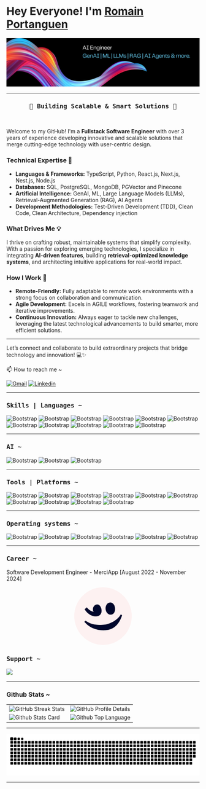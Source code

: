 # Hey Everyone! I'm [Romain Portanguen](https://github.com/Romain-Portanguen)  

![](https://github.com/Romain-Portanguen/Romain-Portanguen/blob/0a9312e0f77dc1e02bfd6bb1a281020c7b54627c/social-network-banner-wcr-01.png)

<hr>  

<h3 align="center"><samp> 🚀 Building Scalable & Smart Solutions 🚀 </samp></h3>  

<br>  

Welcome to my GitHub! I'm a **Fullstack Software Engineer** with over 3 years of experience developing innovative and scalable solutions that merge cutting-edge technology with user-centric design.  

### **Technical Expertise** 🌟  

- **Languages & Frameworks:** TypeScript, Python, React.js, Next.js, Nest.js, Node.js
- **Databases:** SQL, PostgreSQL, MongoDB, PGVector and Pinecone  
- **Artificial Intelligence:** GenAI, ML, Large Language Models (LLMs), Retrieval-Augmented Generation (RAG), AI Agents  
- **Development Methodologies:** Test-Driven Development (TDD), Clean Code, Clean Architecture, Dependency injection 

### **What Drives Me** 💡  

I thrive on crafting robust, maintainable systems that simplify complexity. With a passion for exploring emerging technologies, I specialize in integrating **AI-driven features**, building **retrieval-optimized knowledge systems**, and architecting intuitive applications for real-world impact.  

### **How I Work** 🤝  

- **Remote-Friendly:** Fully adaptable to remote work environments with a strong focus on collaboration and communication.  
- **Agile Development:** Excels in AGILE workflows, fostering teamwork and iterative improvements.  
- **Continuous Innovation:** Always eager to tackle new challenges, leveraging the latest technological advancements to build smarter, more efficient solutions.  

---

Let’s connect and collaborate to build extraordinary projects that bridge technology and innovation! 💻✨  

📫 How to reach me ~

[![Gmail](https://img.shields.io/badge/-Gmail-c14438?style=flat&logo=Gmail&logoColor=white)](mailto:portanguenr@gmail.com)
[![Linkedin](https://img.shields.io/badge/-LinkedIn-blue?style=flat&logo=Linkedin&logoColor=white)](https://www.linkedin.com/in/https://www.linkedin.com/in/romain-portanguen-a9b0771b7/)

</div>

<hr>

<h3><b><samp>Skills | Languages ~</samp></b></h3>

![Bootstrap](https://img.shields.io/badge/-Typescript-05122A?style=plastic&logo=Typescript&color=2B343B)
![Bootstrap](https://img.shields.io/badge/-Python-05122A?style=plastic&logo=Python&color=2B343B)
![Bootstrap](https://img.shields.io/badge/-React-05122A?style=plastic&logo=React&color=2B343B)
![Bootstrap](https://img.shields.io/badge/-Nextjs-05122A?style=plastic&logo=Nextjs&color=2B343B)
![Bootstrap](https://img.shields.io/badge/-Nestjs-05122A?style=plastic&logo=Nestjs&color=2B343B)
![Bootstrap](https://img.shields.io/badge/-Nodejs-05122A?style=plastic&logo=Nodejs&color=2B343B)
![Bootstrap](https://img.shields.io/badge/-PostgreSQL-05122A?style=plastic&logo=PostgreSQL&color=2B343B)
![Bootstrap](https://img.shields.io/badge/-MySQL-05122A?style=plastic&logo=MySQL&color=2B343B)
![Bootstrap](https://img.shields.io/badge/-yarn-05122A?style=plastic&logo=yarn&color=2B343B)
![Bootstrap](https://img.shields.io/badge/-npm-05122A?style=plastic&logo=npm&color=2B343B)
![Bootstrap](https://img.shields.io/badge/-pnpm-05122A?style=plastic&logo=pnpm&color=2B343B)

<hr>

<div>
  
<h3><b><samp>AI ~</samp></b></h3>
  
![Bootstrap](https://img.shields.io/badge/-OpenAI-05122A?style=plastic&logo=OpenAI&color=2B343B)
![Bootstrap](https://img.shields.io/badge/-Anthropic-05122A?style=plastic&logo=Anthropic&color=2B343B)
![Bootstrap](https://img.shields.io/badge/-MistralAI-05122A?style=plastic&logo=MistralAI&color=2B343B)
  
</div>

<hr>

<div>
  
<h3><b><samp>Tools | Platforms ~</samp></b></h3>
  
![Bootstrap](https://img.shields.io/badge/-Gitlab-05122A?style=plastic&logo=Gitlab&color=2B343B)
![Bootstrap](https://img.shields.io/badge/-Github-05122A?style=plastic&logo=Github&color=2B343B)
![Bootstrap](https://img.shields.io/badge/-Git-05122A?style=plastic&logo=Git&color=2B343B)
![Bootstrap](https://img.shields.io/badge/-Bash-05122A?style=plastic&logo=Bash&color=2B343B)
![Bootstrap](https://img.shields.io/badge/-VisualStudioCode-05122A?style=plastic&logo=VisualStudioCode&color=2B343B)
![Bootstrap](https://img.shields.io/badge/-Webstorm-05122A?style=plastic&logo=Webstorm&color=2B343B)
![Bootstrap](https://img.shields.io/badge/-VirtualBox-05122A?style=plastic&logo=VirtualBox&color=2B343B)
![Bootstrap](https://img.shields.io/badge/-Docker-05122A?style=plastic&logo=Docker&color=2B343B)
![Bootstrap](https://img.shields.io/badge/-AWS-05122A?style=plastic&logo=AWS&color=2B343B)
![Bootstrap](https://img.shields.io/badge/-Cloudflare-05122A?style=plastic&logo=Cloudflare&color=2B343B)
  
</div>

<hr>

<div>
  
<h3><b><samp>Operating systems ~</samp></b></h3>

![Bootstrap](https://img.shields.io/badge/-MacOs-05122A?style=plastic&logo=MacOs&color=2B343B)
![Bootstrap](https://img.shields.io/badge/-Linux-05122A?style=plastic&logo=Linux&color=2B343B)
![Bootstrap](https://img.shields.io/badge/-Debian-05122A?style=plastic&logo=Debian&color=2B343B)
![Bootstrap](https://img.shields.io/badge/-KaliLinux-05122A?style=plastic&logo=KaliLinux&color=2B343B)
![Bootstrap](https://img.shields.io/badge/-ArchLinux-05122A?style=plastic&logo=ArchLinux&color=2B343B)
![Bootstrap](https://img.shields.io/badge/-Windows-05122A?style=plastic&logo=Windows&color=2B343B)
  
</div>

<hr> 
  

<div>
<h3><b><samp>Career ~</samp></b></h3>

<p>
Software Development Engineer - MerciApp [August 2022 - November 2024]
</p>

<div style="display: flex; justify-content: center; align-items: center;">
  <a href="https://www.merci-app.com/">
    <img src="https://github.com/Romain-Portanguen/Romain-Portanguen/blob/0ffb2c1a9fed4d1d7987d360b37588dc25fe1654/images/merci_app_logo.png" alt="MerciApp" width="150px" height="150px" style="border-radius: 50%;" />
  </a>
</div>

<h3><b><samp>Support ~</samp></b></h3>

<p>
  <a href="https://www.buymeacoffee.com/romainport"><img src="https://img.buymeacoffee.com/button-api/?text=Buy me a coffee&emoji=&slug=romainport&button_colour=5F7FFF&font_colour=ffffff&font_family=Poppins&outline_colour=000000&coffee_colour=FFDD00" /></a>
</p>

</div>

<hr>

### Github Stats ~

<table>
  <tr>
    <td>
      <img src="https://github-readme-streak-stats.herokuapp.com/?user=Romain-Portanguen&theme=tokyonight" alt="GitHub Streak Stats" />
    </td>
    <td>
      <img src="https://github-profile-summary-cards.vercel.app/api/cards/profile-details?username=Romain-Portanguen&theme=tokyonight" alt="GitHub Profile Details" />
    </td>
  </tr>
  <tr colspan="2">
    <td>
      <img src="https://github-readme-stats.vercel.app/api?username=Romain-Portanguen&show_icons=true&theme=tokyonight&rank_icon=github&hide=commits,contribs" alt="Github Stats Card" />
    </td>
    <td align="center">
      <img src="https://github-readme-stats.vercel.app/api/top-langs/?username=Romain-Portanguen&layout=compact&theme=tokyonight&hide=html,css" alt="Github Top Language" height= "132px" />
    </td>
  </tr>
</table>

<hr>

<div align="center">
  
  ![Snake animation](https://raw.githubusercontent.com/Romain-Portanguen/Romain-Portanguen/output/github-contribution-grid-snake-dark.svg)

</div>

<hr>

